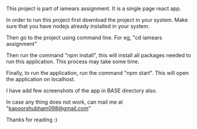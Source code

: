 This project is part of iamears assignment. It is a single page react app.

In order to run this project first download the project in your system. 
Make sure that you have nodejs already installed in your system.


Then go to the project using command line. For eg, "cd iamears assignment"


Then run the command "npm install", this will install all packages needed to 
run this application. This process may take some time.


Finally, to run the application, run the command "npm start".
This will open the application on localhost.

I have add few screenshots of the app in BASE directory also.

In case any thing does not work, can mail me at "kapoorshubham098@gmail.com"

Thanks for reading :)
